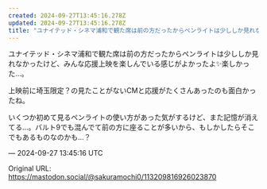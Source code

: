 ```yaml
---
created: 2024-09-27T13:45:16.278Z
updated: 2024-09-27T13:45:16.278Z
title: "ユナイテッド・シネマ浦和で観た席は前の方だったからペンライトは少ししか見れなかっ[...]"
---
```


<p>ユナイテッド・シネマ浦和で観た席は前の方だったからペンライトは少ししか見れなかったけど、みんな応援上映を楽しんでいる感じがよかったよ✨️楽しかった…。</p><p>上映前に埼玉限定？の見たことがないCMと応援がたくさんあったのも面白かったね。</p><p>いくつか初めて見るペンライトの使い方があった気がするけど、また記憶が消えてる…。バルト9でも混んでて前の方に座ることが多いから、もしかしたらそこでもあるものなのかも…？</p>

&mdash; 2024-09-27 13:45:16 UTC

Original URL: https://mastodon.social/@sakuramochi0/113209816926023870
